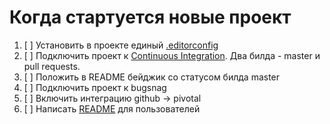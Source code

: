 # Когда стартуется новые проект

1. [ ] Установить в проекте единый [.editorconfig](https://github.com/LimeHD/guides/blob/master/.editorconfig)
1. [ ] Подключить проект к [Continuous Integration](CONTINUOUS_INTEGRATION.md). Два билда - master и pull requests.
2. [ ] Положить в README бейджик со статусом билда master
3. [ ] Подключить проект к bugsnag
4. [ ] Включить интеграцию github -> pivotal
5. [ ] Написать [README](README_PRACTICES.md) для пользователей
